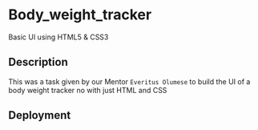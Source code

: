 # Body_weight_tracker
Basic UI using HTML5 &amp; CSS3 

## Description 
This was a task given by our Mentor `Everitus Olumese`
to build the UI of a body weight tracker no with just HTML and CSS

## Deployment 

